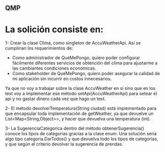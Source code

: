 ## QMP

# La solición consiste en:

1- Crear la clase Clima, como singleton de AccuWeatherApi. Así se cumplirían los requerimientos de:
* Como administrador de QuéMePongo, quiero poder configurar fácilmente diferentes servicios de obtención del clima para ajustarme a las cambiantes condiciones económicas.
* Como stakeholder de QuéMePongo, quiero poder asegurar la calidad de mi aplicación sin incurrir en costos innecesarios. 

Ya que no voy a trabajar sobre la clase AccuWeather en sí sino que en los test voy a implementar ese método setApi(AccuWeatherApi) para setear el api y no gastar dinero cada vez que hago un text.

2- El método devolverTemperatura(String ciudad) está implementado para que encapsular toda implementación de getWeather, ya que devuelve un List<Map<String,Object>>, y hacer que devuelva una temperatura (int).

3- La SugerenciaCategorica dentro del método obtenerSugerencia() conoce los tipos de categorias gracias a la clase enum. Una solución sería algo tipo categoria.DarTodos() y que devuelva todo los tipos de categorias, y que según el criterio devolver la sugerencia de prendas.
